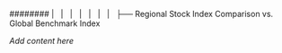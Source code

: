 ######## |   |   |   |   |   |   |   ├── Regional Stock Index Comparison vs. Global Benchmark Index

*Add content here*